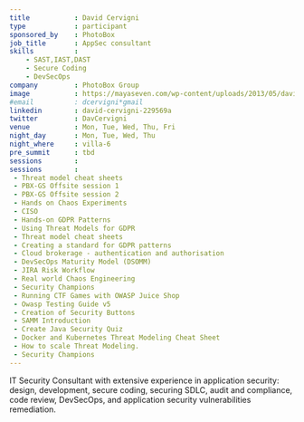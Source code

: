 ```yaml
---
title           : David Cervigni
type            : participant
sponsored_by    : PhotoBox
job_title       : AppSec consultant
skills          :
    - SAST,IAST,DAST
    - Secure Coding
    - DevSecOps
company         : PhotoBox Group
image           : https://mayaseven.com/wp-content/uploads/2013/05/david.jpg
#email          : dcervigni*gmail
linkedin        : david-cervigni-229569a
twitter         : DavCervigni
venue           : Mon, Tue, Wed, Thu, Fri
night_day       : Mon, Tue, Wed, Thu
night_where     : villa-6
pre_summit      : tbd
sessions        :
sessions        :
 - Threat model cheat sheets
 - PBX-GS Offsite session 1
 - PBX-GS Offsite session 2
 - Hands on Chaos Experiments
 - CISO
 - Hands-on GDPR Patterns
 - Using Threat Models for GDPR
 - Threat model cheat sheets
 - Creating a standard for GDPR patterns
 - Cloud brokerage - authentication and authorisation
 - DevSecOps Maturity Model (DSOMM)
 - JIRA Risk Workflow
 - Real world Chaos Engineering
 - Security Champions
 - Running CTF Games with OWASP Juice Shop
 - Owasp Testing Guide v5
 - Creation of Security Buttons
 - SAMM Introduction
 - Create Java Security Quiz
 - Docker and Kubernetes Threat Modeling Cheat Sheet
 - How to scale Threat Modeling.
 - Security Champions
---
```



IT Security Consultant with extensive experience in application security: design, development, secure coding, securing SDLC, audit and compliance, code review, DevSecOps, and application security vulnerabilities remediation.
